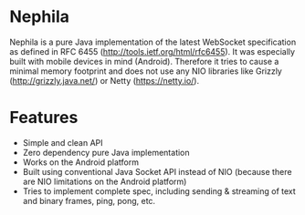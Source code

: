 Nephila
=======

Nephila is a pure Java implementation of the latest WebSocket specification as defined in RFC 6455
(http://tools.ietf.org/html/rfc6455). It was especially built with mobile devices in mind (Android). Therefore it tries
to cause a minimal memory footprint and does not use any NIO libraries like Grizzly (http://grizzly.java.net/) or
Netty (https://netty.io/).

Features
========

- Simple and clean API
- Zero dependency pure Java implementation
- Works on the Android platform
- Built using conventional Java Socket API instead of NIO (because there are NIO limitations on the Android platform)
- Tries to implement complete spec, including sending & streaming of text and binary frames, ping, pong, etc.